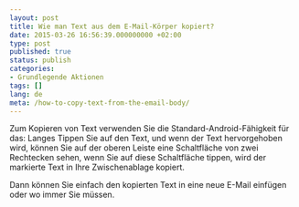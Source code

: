 ```yaml
---
layout: post
title: Wie man Text aus dem E-Mail-Körper kopiert?
date: 2015-03-26 16:56:39.000000000 +02:00
type: post
published: true
status: publish
categories:
- Grundlegende Aktionen
tags: []
lang: de
meta: /how-to-copy-text-from-the-email-body/
---
```


Zum Kopieren von Text verwenden Sie die Standard-Android-Fähigkeit für das: Langes Tippen Sie auf den Text, und wenn der Text hervorgehoben wird, können Sie auf der oberen Leiste eine Schaltfläche von zwei Rechtecken sehen, wenn Sie auf diese Schaltfläche tippen, wird der markierte Text in Ihre Zwischenablage kopiert.

Dann können Sie einfach den kopierten Text in eine neue E-Mail einfügen oder wo immer Sie müssen.
